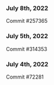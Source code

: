 ### July 8th, 2022

Commit #257365

### July 5th, 2022

Commit #314353


### July 4th, 2022

Commit #72281
